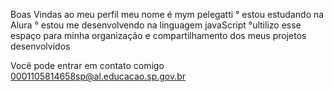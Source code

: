 Boas Vindas ao meu perfil 
meu nome é mym pelegatti
° estou estudando na Alura 
° estou me desenvolvendo na linguagem javaScript
°ultilizo esse espaço para minha organização e compartilhamento dos meus projetos desenvolvidos 

Você pode entrar em contato comigo 
0001105814658sp@al.educacao.sp.gov.br
